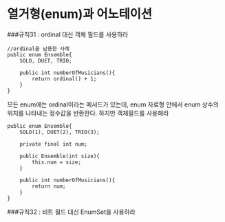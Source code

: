 # 열거형(enum)과 어노테이션
###규칙31 : ordinal 대신 객체 필드를 사용하라 
```
//ordinal을 남용한 사례 
public enum Ensemble{
    SOLO, DUET, TRIO;
    
    public int numberOfMusicians(){
        return ordinal() + 1;
    }
}
```
모든 enum에는 ordinal이라는 메서드가 있는데, enum 자료형 안에서 enum 상수의 위치를 나타내는 정수값을 반환한다. 하지만 객체필드를 사용해라 
```
public enum Ensemble{
    SOLO(1), DUET(2), TRIO(3);
    
    private final int num;
    
    public Ensemble(int size){
        this.num = size;
    }
    
    public int numberOfMusicians(){
        return num; 
    }
}
```
###규칙32 : 비트 필드 대신 EnumSet을 사용하라 
